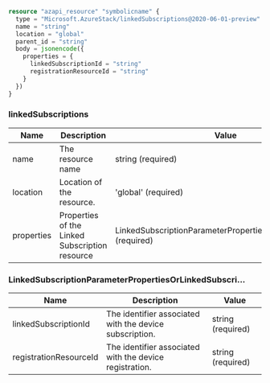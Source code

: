 ```terraform
resource "azapi_resource" "symbolicname" {
  type = "Microsoft.AzureStack/linkedSubscriptions@2020-06-01-preview"
  name = "string"
  location = "global"
  parent_id = "string"
  body = jsonencode({
    properties = {
      linkedSubscriptionId = "string"
      registrationResourceId = "string"
    }
  })
}

```

### linkedSubscriptions

| Name | Description | Value |
|-|-|-|
| name | The resource name | string (required) |
| location | Location of the resource. | 'global' (required) |
| properties | Properties of the Linked Subscription resource | LinkedSubscriptionParameterPropertiesOrLinkedSubscri...(required) |


### LinkedSubscriptionParameterPropertiesOrLinkedSubscri...

| Name | Description | Value |
|-|-|-|
| linkedSubscriptionId | The identifier associated with the device subscription. | string (required) |
| registrationResourceId | The identifier associated with the device registration. | string (required) |


